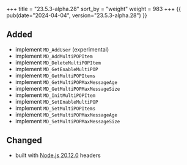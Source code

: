 +++
title = "23.5.3-alpha.28"
sort_by = "weight"
weight = 983
+++
{{ pub(date="2024-04-04", version="23.5.3-alpha.28") }}

## Added

- implement `MD_AddUser` (experimental)
- implement `MD_AddMultiPOPItem`
- implement `MD_DeleteMultiPOPItem`
- implement `MD_GetEnableMultiPOP`
- implement `MD_GetMultiPOPItems`
- implement `MD_GetMultiPOPMaxMessageAge`
- implement `MD_GetMultiPOPMaxMessageSize`
- implement `MD_InitMultiPOPItem`
- implement `MD_SetEnableMultiPOP`
- implement `MD_SetMultiPOPItems`
- implement `MD_SetMultiPOPMaxMessageAge`
- implement `MD_SetMultiPOPMaxMessageSize`

## Changed

- built with [Node.js 20.12.0](https://nodejs.org/en/blog/release/v20.12.0) headers
